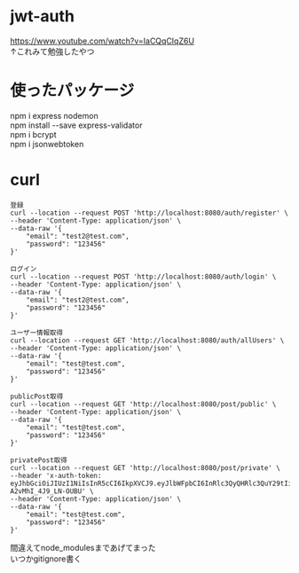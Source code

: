 # jwt-auth

https://www.youtube.com/watch?v=IaCQqCIqZ6U  
↑これみて勉強したやつ  

# 使ったパッケージ
npm i express nodemon  
npm install --save express-validator  
npm i bcrypt  
npm i jsonwebtoken  

# curl

```
登録
curl --location --request POST 'http://localhost:8080/auth/register' \
--header 'Content-Type: application/json' \
--data-raw '{
    "email": "test2@test.com",
    "password": "123456"
}'
```

```
ログイン
curl --location --request POST 'http://localhost:8080/auth/login' \
--header 'Content-Type: application/json' \
--data-raw '{
    "email": "test2@test.com",
    "password": "123456"
}'
```

```
ユーザー情報取得
curl --location --request GET 'http://localhost:8080/auth/allUsers' \
--header 'Content-Type: application/json' \
--data-raw '{
    "email": "test@test.com",
    "password": "123456"
}'
```

```
publicPost取得
curl --location --request GET 'http://localhost:8080/post/public' \
--header 'Content-Type: application/json' \
--data-raw '{
    "email": "test@test.com",
    "password": "123456"
}'
```

```
privatePost取得
curl --location --request GET 'http://localhost:8080/post/private' \
--header 'x-auth-token: eyJhbGciOiJIUzI1NiIsInR5cCI6IkpXVCJ9.eyJlbWFpbCI6InRlc3QyQHRlc3QuY29tIiwiaWF0IjoxNjU5ODgyMTYyLCJleHAiOjE2NTk5Njg1NjJ9.xNG9vmjWti9virrNjSUt5BqB-A2vMhI_4J9_LN-OUBU' \
--header 'Content-Type: application/json' \
--data-raw '{
    "email": "test@test.com",
    "password": "123456"
}'
```  
間違えてnode_modulesまであげてまった  
いつかgitignore書く
